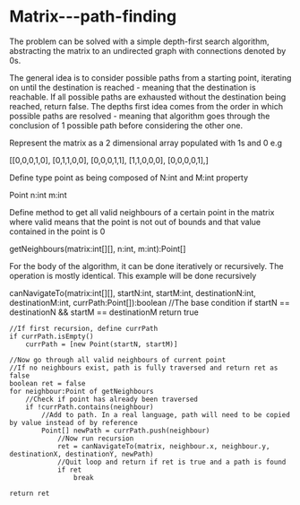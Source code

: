 # Matrix---path-finding

The problem can be solved with a simple depth-first search algorithm, abstracting the matrix to an undirected graph with connections denoted by 0s.

The general idea is to consider possible paths from a starting point, iterating on until the destination is reached - meaning that the destination is reachable. If all possible paths are exhausted without the destination being reached, return false. The depths first idea comes from the order in which possible paths are resolved - meaning that algorithm goes through the conclusion of 1 possible path before considering the other one.

Represent the matrix as a 2 dimensional array populated with 1s and 0
e.g 

[[0,0,0,1,0],
[0,1,1,0,0],
[0,0,0,1,1],
[1,1,0,0,0],
[0,0,0,0,1],]

Define type point as being composed of N:int and M:int property

Point
	n:int
	m:int

Define method to get all valid neighbours of a certain point in the matrix where valid means that the point is not out of bounds and that value contained in the point is 0

getNeighbours(matrix:int[][], n:int, m:int):Point[]

For the body of the algorithm, it can be done iteratively or recursively. The operation is mostly identical. This example will be done recursively

canNavigateTo(matrix:int[][], startN:int, startM:int, destinationN:int, destinationM:int, currPath:Point[]):boolean
	//The base condition
	if startN == destinationN && startM == destinationM 
		return true
	
	//If first recursion, define currPath
	if currPath.isEmpty() 
		currPath = [new Point(startN, startM)]

	//Now go through all valid neighbours of current point
	//If no neighbours exist, path is fully traversed and return ret as false
	boolean ret = false
	for neighbour:Point of getNeighbours
		//Check if point has already been traversed
		if !currPath.contains(neighbour) 
			//Add to path. In a real language, path will need to be copied by value instead of by reference
			Point[] newPath = currPath.push(neighbour)
				//Now run recursion
				ret = canNavigateTo(matrix, neighbour.x, neighbour.y, destinationX, destinationY, newPath)
				//Quit loop and return if ret is true and a path is found
				if ret
					break

	return ret
